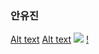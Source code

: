 ### 안유진

[Alt text](/path/to/img.jpg)
[Alt text](/path/to/img.jpg "Optional title")
![](https://dprime.kr/g2/data/cheditor5/2210/view_thumbnail/mania-done-20221018082607_tkhdqbdn.jpg)
[!](https://youtu.be/88N75upwD6M)
